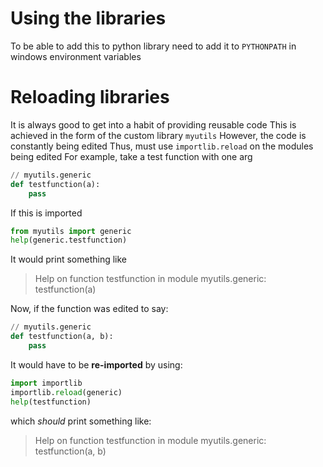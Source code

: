 # Using the libraries

To be able to add this to python library need to add it to `PYTHONPATH` in windows environment variables

# Reloading libraries

It is always good to get into a habit of providing reusable code
This is achieved in the form of the custom library `myutils`
However, the code is constantly being edited
Thus, must use `importlib.reload` on the modules being edited
For example, take a test function with one arg

```python
// myutils.generic
def testfunction(a):
    pass
```
If this is imported
```python
from myutils import generic
help(generic.testfunction)
```
It would print something like
> Help on function testfunction in module myutils.generic:
> testfunction(a)

Now, if the function was edited to say:
``` python
// myutils.generic
def testfunction(a, b):
    pass
```
It would have to be **re-imported** by using:
``` python
import importlib
importlib.reload(generic)
help(testfunction)
```
which *should* print something like:
> Help on function testfunction in module myutils.generic:
> testfunction(a, b)